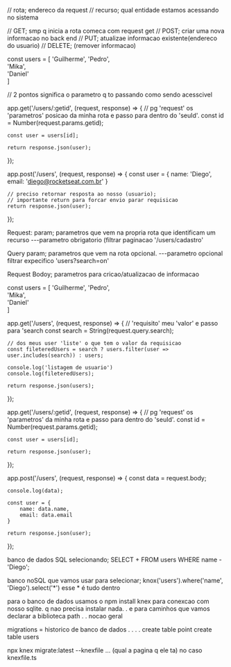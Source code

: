 // rota; endereco da request
// recurso; qual entidade estamos acessando no sistema


// GET; smp q inicia a rota comeca com request get
// POST; criar uma nova informacao no back end
// PUT; atualizae informacao existente(endereco do usuario)
// DELETE; (remover informacao)


const users = [
    'Guilherme', 
    'Pedro',     
    'Mika',      
    'Daniel'     
]

// 2 pontos significa o parametro q to passando como sendo acesscivel

app.get('/users/:getid', (request, response) => {
    // pg 'request' os 'parametros' posicao da minha rota e passo para dentro do 'seuId'.
    const id = Number(request.params.getid);

    const user = users[id];

    return response.json(user);
});


app.post('/users', (request, response) => {
    const user = {
        name: 'Diego',
        email: 'diego@rocketseat.com.br'
    }

    // preciso retornar resposta ao nosso (usuario); 
    // importante return para forcar envio parar requisicao
    return response.json(user);
});



<!-- -------------------------------------------------- -->

Request: param; parametros que vem na propria rota que identificam um recurso
---parametro obrigatorio
(filtrar paginacao '/users/cadastro'  

Query param; parametros que vem na rota opcional.
---parametro opcional filtrar expecifico 
'users?search=on'    

Request Bodoy; parametros para cricao/atualizacao de informacao



<!-- ---------------------------------------------------- -->

const users = [
    'Guilherme', 
    'Pedro',     
    'Mika',      
    'Daniel'     
]

app.get('/users', (request, response) => {
    // 'requisito' meu 'valor' e passo para 'search
    const search = String(request.query.search);

    // dos meus user 'liste' o que tem o valor da requisicao
    const fileteredUsers = search ? users.filter(user => user.includes(search)) : users;

    console.log('listagem de usuario')
    console.log(fileteredUsers); 

    return response.json(users);
});

app.get('/users/:getid', (request, response) => {
    // pg 'request' os 'parametros' da minha rota e passo para dentro do 'seuId'.
    const id = Number(request.params.getid);

    const user = users[id];

    return response.json(user);
});


app.post('/users', (request, response) => {
    const data = request.body;

    console.log(data);

    const user = {
        name: data.name,
        email: data.email
    }

    return response.json(user);
});


<!-- ----------------------------------------- -->

banco de dados SQL selecionando;
SELECT + FROM users WHERE name - 'Diego';


banco noSQL que vamos usar para selecionar;
knox('users').where('name', 'Diego').select('*')    esse * é tudo dentro


<!-- ------------------------------------------------- -->

para o banco de dados usamos o npm install knex para conexcao com nosso sqlite. q nao precisa instalar nada.
.
e para caminhos que vamos declarar a biblioteca path
.
.
nocao geral

migrations = historico de banco de dados
.
.
.
.
create table point
create table users


<!-- ------------------------------------------------- -->

npx knex migrate:latest --knexfile ... (qual a pagina q ele ta) no caso  knexfile.ts
